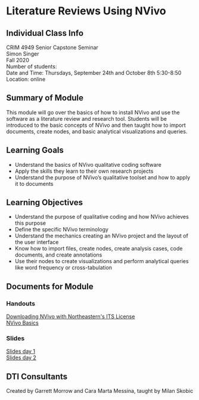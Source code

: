 # Literature Reviews Using NVivo

## Individual Class Info
CRIM 4949 Senior Capstone Seminar
<br>
Simon Singer
<br>
Fall 2020
<br>
Number of students:
<br>
Date and Time: Thursdays, September 24th and October 8th 5:30-8:50
<br>
Location: online
<br>

## Summary of Module
This module will go over the basics of how to install NVivo and use the software as a literature review and research tool. Students will be introduced to the basic concepts of NVivo and then taught how to import documents, create nodes, and basic analytical visualizations and queries.

## Learning Goals
- Understand the basics of NVivo qualitative coding software
- Apply the skills they learn to their own research projects
- Understand the purpose of NVivo’s qualitative toolset and how to apply it to documents

## Learning Objectives
- Understand the purpose of qualitative coding and how NVivo achieves this purpose
- Define the specific NVivo terminology
- Understand the mechanics creating an NVivo project and the layout of the user interface
- Know how to import files, create nodes, create analysis cases, code documents, and create annotations
- Use their nodes to create visualizations and perform analytical queries like word frequency or cross-tabulation


## Documents for Module

### Handouts

[Downloading NVivo with Northeastern's ITS License]()
<br>
[NVivo Basics]()

### Slides

[Slides day 1]()<br>
[Slides day 2]()<br>

## DTI Consultants
Created by Garrett Morrow and Cara Marta Messina, taught by Milan Skobic
